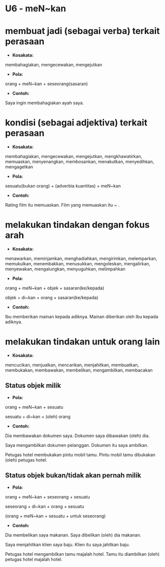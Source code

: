 # U6 - meN\~kan

# membuat jadi (sebagai verba) terkait perasaan

* **Kosakata:**

membahagiakan, mengecewakan, mengejutkan

* **Pola:**

orang + meN\~kan + seseorang(sasaran)

* **Contoh:**

Saya ingin membahagiakan ayah saya.

# kondisi (sebagai adjektiva) terkait perasaan

* **Kosakata:**

membahagiakan, mengecewakan, mengejutkan, mengkhawatirkan, memuaskan, menyenangkan, membosankan, menakutkan, menyedihkan, mengagetkan

* **Pola:**

sesuatu(bukan orang) + (adverbia kuantitas) + meN\~kan

* **Contoh:**

Rating film itu memuaskan.
Film yang memuaskan itu \~ .

# melakukan tindakan dengan fokus arah

* **Kosakata:**

menawarkan, meminjamkan, menghadiahkan, mengirimkan, melemparkan, memukulkan, menembakkan, menusukkan, mengoleskan, mengalirkan, menyewakan, mengalungkan, menyuguhkan, melimpahkan

* **Pola:**

orang + meN\~kan + objek + sasaran(ke/kepada)

objek + di\~kan + orang + sasaran(ke/kepada)

* **Contoh:**

Ibu memberikan mainan kepada adiknya.
Mainan diberikan oleh Ibu kepada adiknya.

# melakukan tindakan untuk orang lain

* **Kosakata:**

mencucikan, menjualkan, mencarikan, menjahitkan, membuatkan, membukakan, membawakan, membelikan, mengambilkan, membacakan

## Status objek milik

* **Pola:**

orang + meN\~kan + sesuatu

sesuatu + di\~kan + (oleh) orang

* **Contoh:**

Dia membawakan dokumen saya.
Dokumen saya dibawakan (oleh) dia.

Saya mengambilkan dokumen pelanggan.
Dokumen itu saya ambilkan.

Petugas hotel membukakan pintu mobil tamu.
Pintu mobil tamu dibukakan (oleh) petugas hotel.

## Status objek bukan/tidak akan pernah milik

* **Pola:**

orang + meN\~kan + seseorang + sesuatu

seseorang + di\~kan + orang + sesuatu

(orang + meN\~kan + sesuatu + untuk seseorang)

* **Contoh:**

Dia membelikan saya makanan.
Saya dibelikan (oleh) dia makanan.

Saya menjahitkan klien saya baju.
Klien itu saya jahitkan baju.

Petugas hotel mengambilkan tamu majalah hotel.
Tamu itu diambilkan (oleh) petugas hotel majalah hotel.
